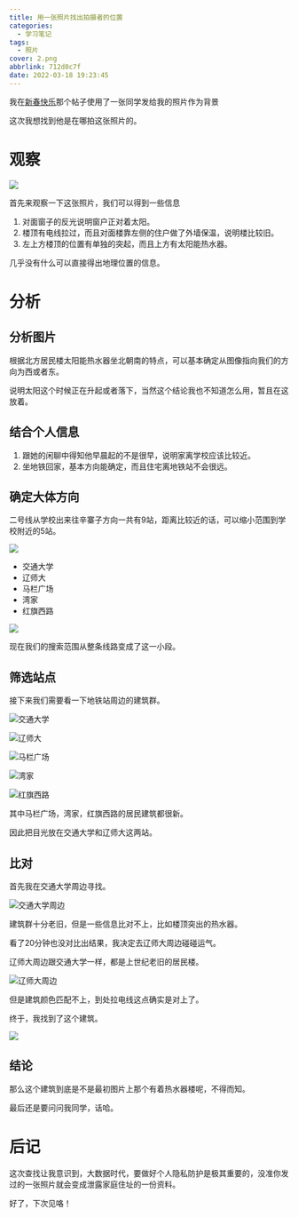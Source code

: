 ```yaml
---
title: 用一张照片找出拍摄者的位置
categories:
  - 学习笔记
tags:
  - 照片
cover: 2.png
abbrlink: 712d0c7f
date: 2022-03-18 19:23:45
---
```


我在[新春快乐](/posts/e6640e9c/)那个帖子使用了一张同学发给我的照片作为背景

这次我想找到他是在哪拍这张照片的。

# 观察

![](1.jpg)

首先来观察一下这张照片，我们可以得到一些信息

1. 对面窗子的反光说明窗户正对着太阳。
2. 楼顶有电线拉过，而且对面楼靠左侧的住户做了外墙保温，说明楼比较旧。
3. 左上方楼顶的位置有单独的突起，而且上方有太阳能热水器。

几乎没有什么可以直接得出地理位置的信息。

# 分析

## 分析图片

根据北方居民楼太阳能热水器坐北朝南的特点，可以基本确定从图像指向我们的方向为西或者东。

说明太阳这个时候正在升起或者落下，当然这个结论我也不知道怎么用，暂且在这放着。

## 结合个人信息

1. 跟她的闲聊中得知他早晨起的不是很早，说明家离学校应该比较近。
2. 坐地铁回家，基本方向能确定，而且住宅离地铁站不会很远。

## 确定大体方向

二号线从学校出来往辛寨子方向一共有9站，距离比较近的话，可以缩小范围到学校附近的5站。

![](3.png)

 - 交通大学
 - 辽师大
 - 马栏广场
 - 湾家
 - 红旗西路

![](4.png)

现在我们的搜索范围从整条线路变成了这一小段。

## 筛选站点

接下来我们需要看一下地铁站周边的建筑群。

![交通大学](5.png)

![辽师大](6.png)

![马栏广场](7.png)

![湾家](8.png)

![红旗西路](9.png)

其中马栏广场，湾家，红旗西路的居民建筑都很新。

因此把目光放在交通大学和辽师大这两站。

## 比对

首先我在交通大学周边寻找。

![交通大学周边](10.png)

建筑群十分老旧，但是一些信息比对不上，比如楼顶突出的热水器。

看了20分钟也没对比出结果，我决定去辽师大周边碰碰运气。

辽师大周边跟交通大学一样，都是上世纪老旧的居民楼。

![辽师大周边](12.png)

但是建筑颜色匹配不上，到处拉电线这点确实是对上了。

终于，我找到了这个建筑。

![](11.png)

## 结论

那么这个建筑到底是不是最初图片上那个有着热水器楼呢，不得而知。

最后还是要问问我同学，话哈。

# 后记

这次查找让我意识到，大数据时代，要做好个人隐私防护是极其重要的，没准你发过的一张照片就会变成泄露家庭住址的一份资料。

好了，下次见咯！